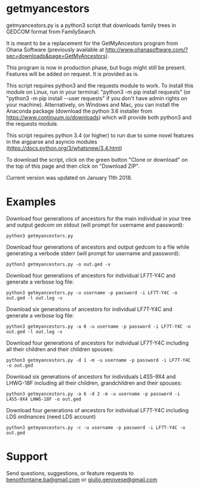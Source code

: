 getmyancestors
==============

getmyancestors.py is a python3 script that downloads family trees in GEDCOM format from FamilySearch.

It is meant to be a replacement for the GetMyAncestors program from Ohana Software (previously available at http://www.ohanasoftware.com/?sec=downloads&page=GetMyAncestors).

This program is now in production phase, but bugs might still be present. Features will be added on request. It is provided as is.

This script requires python3 and the requests module to work. To install this module on Linux, run in your terminal: "python3 -m pip install requests" (or "python3 -m pip install --user requests" if you don't have admin rights on your machine). Alternatively, on Windows and Mac, you can install the Anaconda package (download the python 3.6 installer from https://www.continuum.io/downloads) which will provide both python3 and the requests module.

This script requires python 3.4 (or higher) to run due to some novel features in the argparse and asyncio modules (https://docs.python.org/3/whatsnew/3.4.html)

To download the script, click on the green button "Clone or download" on the top of this page and then click on "Download ZIP".

Current version was updated on January 11th 2018.

Examples
========

Download four generations of ancestors for the main individual in your tree and output gedcom on stdout (will prompt for username and password):

```
python3 getmyancestors.py
```

Download four generations of ancestors and output gedcom to a file while generating a verbode stderr (will prompt for username and password):

```
python3 getmyancestors.py -o out.ged -v
```

Download four generations of ancestors for individual LF7T-Y4C and generate a verbose log file:

```
python3 getmyancestors.py -u username -p password -i LF7T-Y4C -o out.ged -l out.log -v
```

Download six generations of ancestors for individual LF7T-Y4C and generate a verbose log file:

```
python3 getmyancestors.py -a 6 -u username -p password -i LF7T-Y4C -o out.ged -l out.log -v
```

Download four generations of ancestors for individual LF7T-Y4C including all their children and their children spouses:

```
python3 getmyancestors.py -d 1 -m -u username -p password -i LF7T-Y4C -o out.ged
```

Download six generations of ancestors for individuals L4S5-9X4 and LHWG-18F including all their children, grandchildren and their spouses:

```
python3 getmyancestors.py -a 6 -d 2 -m -u username -p password -i L4S5-9X4 LHWG-18F -o out.ged
```

Download four generations of ancestors for individual LF7T-Y4C including LDS ordinances (need LDS account)

```
python3 getmyancestors.py -c -u username -p password -i LF7T-Y4C -o out.ged
```
Support
=======

Send questions, suggestions, or feature requests to benoitfontaine.ba@gmail.com or giulio.genovese@gmail.com
